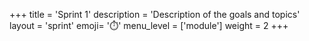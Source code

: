 +++
title = 'Sprint 1'
description = 'Description of the goals and topics'
layout = 'sprint'
emoji= '⏱️'
menu_level = ['module']
weight = 2
+++


